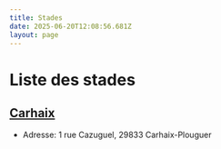 ```yaml
---
title: Stades
date: 2025-06-20T12:08:56.681Z
layout: page
---
```


# Liste des stades


## [Carhaix](/stades/Carhaix/)
- Adresse: 1 rue Cazuguel, 29833 Carhaix-Plouguer


